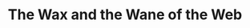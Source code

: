 ---
layout: bookmark
title: The Wax and the Wane of the Web
tags:
  - Bookmarks
  - Web
created: '2024-03-02T00:01:20.903Z'
link: https://alistapart.com/article/the-wax-and-the-wane-of-the-web/
id: 746246756
excerpt: >-
  Forget death and taxes. The only certainty on the web is change. Ste Grainer
  takes a brief look at the history of the web and how it has been constantly
  reinvented. Then he explores where we are no…
image: >-
  https://i0.wp.com/alistapart.com/wp-content/uploads/2024/02/wax-and-wane-of-the-web-scaled.jpg?fit=1200%2C473&ssl=1
---
